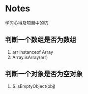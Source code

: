 # Notes
学习心得及项目中的坑

## 判断一个数组是否为数组
1. arr instanceof Array
2. Array.isArray(arr)
## 判断一个对象是否为空对象
1. $.isEmptyObject(obj) 
